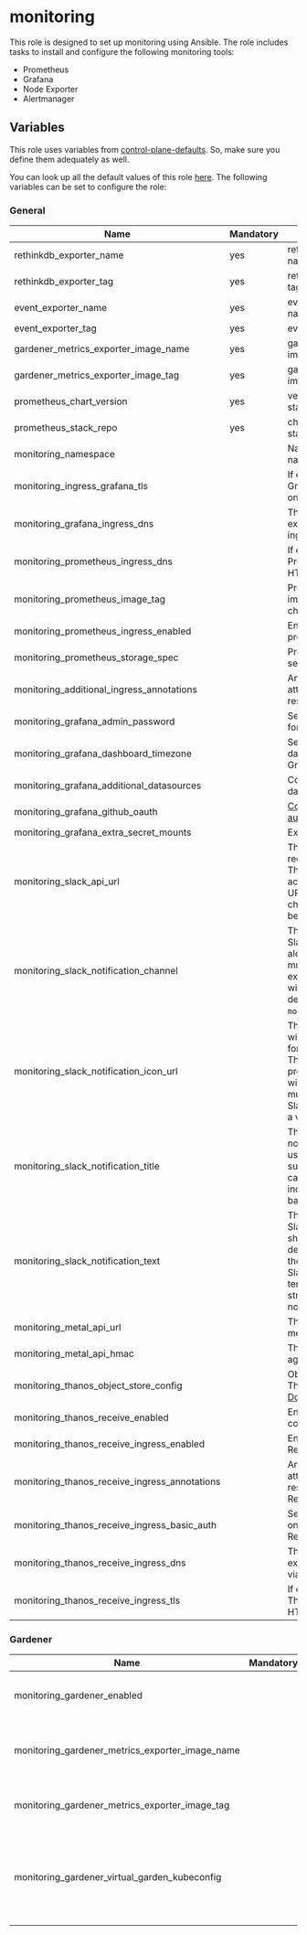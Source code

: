 # monitoring

This role is designed to set up monitoring using Ansible.
The role includes tasks to install and configure the following monitoring tools:

- Prometheus
- Grafana
- Node Exporter
- Alertmanager

## Variables

This role uses variables from [control-plane-defaults](/control-plane). So, make sure you define them adequately as
well.

You can look up all the default values of this role [here](defaults/main/main.yaml).
The following variables can be set to configure the role:

### General

| Name                                          | Mandatory | Description                                                                                                                                                                                                                     |
|-----------------------------------------------|-----------|---------------------------------------------------------------------------------------------------------------------------------------------------------------------------------------------------------------------------------|
| rethinkdb_exporter_name                       | yes       | rethinkdb exporter image name                                                                                                                                                                                                   |
| rethinkdb_exporter_tag                        | yes       | rethinkdb exporter image tag                                                                                                                                                                                                    |
| event_exporter_name                           | yes       | event exporter image name                                                                                                                                                                                                       |
| event_exporter_tag                            | yes       | event exporter image tag                                                                                                                                                                                                        |
| gardener_metrics_exporter_image_name          | yes       | gardener metrics exporter image name                                                                                                                                                                                            |
| gardener_metrics_exporter_image_tag           | yes       | gardener metrics exporter image tag                                                                                                                                                                                             |
| prometheus_chart_version                      | yes       | version of the prometheus stack chart                                                                                                                                                                                           |
| prometheus_stack_repo                         | yes       | chart of the prometheus stack                                                                                                                                                                                                   |
| monitoring_namespace                          |           | Name of the monitoring namespace                                                                                                                                                                                                |
| monitoring_ingress_grafana_tls                |           | If enabled, exposes Grafana through HTTPS on the ingress                                                                                                                                                                        |
| monitoring_grafana_ingress_dns                |           | The dns name used for exposing Grafana via ingress                                                                                                                                                                              |
| monitoring_prometheus_ingress_dns             |           | If enabled, exposes Prometheus through HTTPS on the ingress                                                                                                                                                                     |
| monitoring_prometheus_image_tag               |           | Prometheus container image tag, defaults to chart's default                                                                                                                                                                     |
| monitoring_prometheus_ingress_enabled         |           | Enables ingress for prometheus                                                                                                                                                                                                  |
| monitoring_prometheus_storage_spec            |           | Prometheus storage spec, see [Storage Configuration](https://github.com/prometheus-operator/prometheus-operator/blob/main/Documentation/user-guides/storage.md)                                                                 |
| monitoring_additional_ingress_annotations     |           | Annotations that will be attached to the ingress resource                                                                                                                                                                       |
| monitoring_grafana_admin_password             |           | Sets the admin password for Grafana                                                                                                                                                                                             |
| monitoring_grafana_dashboard_timezone         |           | Sets the default's dashboard timezone for Grafana                                                                                                                                                                               |
| monitoring_grafana_additional_datasources     |           | Configures additional datasources for Grafana                                                                                                                                                                                   |
| monitoring_grafana_github_oauth               |           | [Configure GitHub OAuth2 authentication](https://grafana.com/docs/grafana/latest/setup-grafana/configure-security/configure-authentication/github/)                                                                             |
| monitoring_grafana_extra_secret_mounts        |           | Extra secret mounts                                                                                                                                                                                                             |
| monitoring_slack_api_url                      |           | The URL for the Slack API, required to send alerts. This must be a valid and accessible Slack webhook URL specific to the channel where alerts will be sent.                                                                    |
| monitoring_slack_notification_channel         |           | The name or ID of the Slack channel where the alerts will be posted. This must correspond to an existing Slack channel within the workspace defined by the `monitoring_slack_api_url`.                                          |
| monitoring_slack_notification_icon_url        |           | The URL of an image that will be used as the icon for notifications in Slack. This is optional, and if not provided, the default icon will be used. The URL must be accessible by Slack and should point to a valid image file. |
| monitoring_slack_notification_title           |           | The title of the Slack notification. This will be used as the headline or subject of the alert and can be a static text or include dynamic content based on the alert data.                                                     |
| monitoring_slack_notification_text            |           | The main text body of the Slack notification. This should include the detailed information about the alert and can support Slack's formatting and templating for more structured and readable notifications.                    |
| monitoring_metal_api_url                      |           | The URL where to reach metal-api                                                                                                                                                                                                |
| monitoring_metal_api_hmac                     |           | The hmac to authenticate against metal-api                                                                                                                                                                                      |
| monitoring_thanos_object_store_config         |           | Object storage used by Thanos, see [Official Documentation](https://thanos.io/tip/thanos/storage.md/#supported-clients)                                                                                                         |
| monitoring_thanos_receive_enabled             |           | Enable Thanos Receive component                                                                                                                                                                                                 |
| monitoring_thanos_receive_ingress_enabled     |           | Enable Ingress for Thanos Receive                                                                                                                                                                                               |
| monitoring_thanos_receive_ingress_annotations |           | Annotations that will be attached to the ingress resource for the Thanos Receive component                                                                                                                                      |
| monitoring_thanos_receive_ingress_basic_auth  |           | Set basic authentication on the Ingress for Thanos Receive                                                                                                                                                                      |
| monitoring_thanos_receive_ingress_dns         |           | The DNS name used for exposing Thanos Receive via Ingress                                                                                                                                                                       |
| monitoring_thanos_receive_ingress_tls         |           | If enabled, exposes Thanos Receive through HTTPS on the Ingress                                                                                                                                                                 |

### Gardener

| Name                                            | Mandatory | Description                                                 |
|-------------------------------------------------|-----------|-------------------------------------------------------------|
| monitoring_gardener_enabled                     |           | Enables monitoring for Gardener                             |
| monitoring_gardener_metrics_exporter_image_name |           | gardener-metrics-exporter image name                        |
| monitoring_gardener_metrics_exporter_image_tag  |           | gardener-metrics-exporter image tag                         |
| monitoring_gardener_virtual_garden_kubeconfig   |           | The kubeconfig for the kube-apiserver of the virtual garden |

